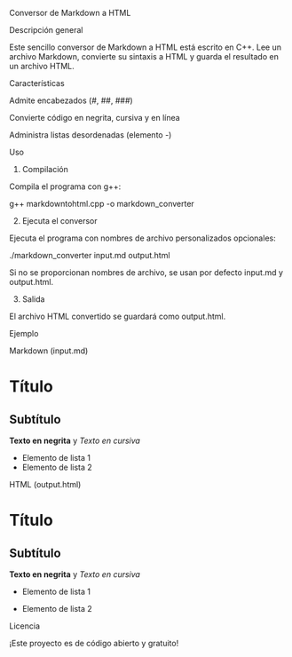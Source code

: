 Conversor de Markdown a HTML

Descripción general

Este sencillo conversor de Markdown a HTML está escrito en C++. Lee un archivo Markdown, convierte su sintaxis a HTML y guarda el resultado en un archivo HTML.

Características

Admite encabezados (#, ##, ###)

Convierte código en negrita, cursiva y en línea

Administra listas desordenadas (elemento -)

Uso

1. Compilación

Compila el programa con g++:

g++ markdowntohtml.cpp -o markdown_converter

2. Ejecuta el conversor

Ejecuta el programa con nombres de archivo personalizados opcionales:

./markdown_converter input.md output.html

Si no se proporcionan nombres de archivo, se usan por defecto input.md y output.html.

3. Salida

El archivo HTML convertido se guardará como output.html.

Ejemplo

Markdown (input.md)

# Título
## Subtítulo
**Texto en negrita** y *Texto en cursiva*
- Elemento de lista 1
- Elemento de lista 2

HTML (output.html)

<h1>Título</h1>
<h2>Subtítulo</h2>
<b>Texto en negrita</b> y <i>Texto en cursiva</i>
<ul><li>Elemento de lista 1</li></ul>
<ul><li>Elemento de lista 2</li></ul>

Licencia

¡Este proyecto es de código abierto y gratuito!
